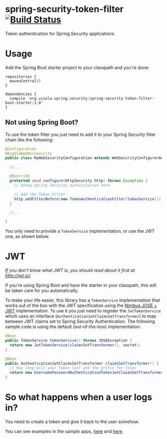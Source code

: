 # spring-security-token-filter [![Build Status](https://travis-ci.org/visola/spring-security-token-filter.svg)](https://travis-ci.org/visola/spring-security-token-filter/builds)

Token authentication for Spring Security applications.

# Usage

Add the Spring Boot starter project to your classpath and you're done:

```
repositories {
  mavenCentral()
}

dependencies {
  compile 'org.visola.spring.security:spring-security-token-filter-boot-starter:1.0'
}
``` 

## Not using Spring Boot?

To use the token filter you just need to add it to your Spring Security filter chain like the following:



```java
@Configuration
@EnableWebMvcSecurity
public class MyWebSecurityConfiguration extends WebSecurityConfigurerAdapter {

  //...

  @Override
  protected void configure(HttpSecurity http) throws Exception {
    // Setup Spring Security authorization here

    // Add the Token Filter
    http.addFilterBefore(new TokenAuthenticationFilter(tokenService()), BasicAuthenticationFilter.class);
  }

  //...

}
```

You only need to provide a `TokenService` implementation, or use the JWT one, as shown below.

# JWT

*If you don't know what JWT is, you should read about it first at http://jwt.io/.*

If you're using Spring Boot and have the starter in your classpath, this will be taken care for you automatically.

To make your life easier, this library has a `TokenService` implementation that works out of the box with the JWT specification using the [Nimbus JOSE + JWT](http://connect2id.com/products/nimbus-jose-jwt) implementation. To use it you just need to register the `JwtTokenService` which uses an interface (`AuthenticationJwtClaimsSetTransformer`) to map between JWT claims set to Spring Security Authentication. The following sample code is using the default (out-of-the-box) implementation:

```java
@Bean
public TokenService tokenService() throws JOSEException {
  return new JwtTokenService(claimsSetTransformer(), secret);
}

@Bean
public AuthenticationJwtClaimsSetTransformer claimsSetTransformer() {
  // How long will your token last and the prefix for roles
  return new UsernamePasswordAuthenticationTokenJwtClaimsSetTransformer(TimeUnit.HOURS.toMillis(8), Optional.of("ROLE_"));
}
```

# So what happens when a user logs in?

You need to create a token and give it back to the user somehow.


You can see examples in the sample apps, [here](samples/GoogleOAuthWithTokenAuthentication/src/main/java/org/visola/spring/security/tokenfilter/jwt/googleoauth/controller/GoogleOAuthController.java) and [here](samples/SimpleTokenAuthentication/src/main/java/org/visola/spring/security/tokenfilter/jwt/samples/controller/LoginController.java).
